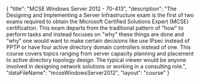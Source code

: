 {
	"title": "MCSE Windows Server 2012 - 70-413",
	"description": "The Designing and Implementing a Server Infrastructure exam is the first of two exams required to obtain the Microsoft Certified Solutions Expert (MCSE) certification. This exam departs from the traditional pattern of \"how\" to perform tasks and instead focuses on \"why\" these things are done and “why” one would want to make certain decisions like use IPsec instead of PPTP or have four active directory domain controllers instead of one. This course covers topics ranging from server capacity planning and placement to active directory topology design. The typical viewer would be anyone involved in designing network solutions or working in a consulting role.",
	"dataFileName": "mcseWindowsServer2012",
	"layout": "course"
}